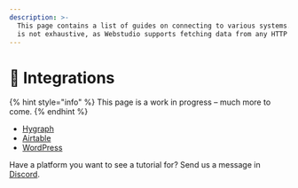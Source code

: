 ```yaml
---
description: >-
  This page contains a list of guides on connecting to various systems. The list
  is not exhaustive, as Webstudio supports fetching data from any HTTP API.
---
```


# 🔗 Integrations

{% hint style="info" %}
This page is a work in progress – much more to come.
{% endhint %}

* [Hygraph](hygraph.md)
* [Airtable](airtable.md)
* [WordPress](wordpress.md)

Have a platform you want to see a tutorial for? Send us a message in [Discord](https://discord.gg/UNdyrDkq5r).
